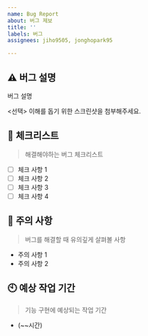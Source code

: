```yaml
---
name: Bug Report
about: 버그 제보
title: ''
labels: 버그
assignees: jiho9505, jonghopark95

---
```


## ⚠️ 버그 설명

버그 설명

<선택> 이해를 돕기 위한 스크린샷을 첨부해주세요.

## 📑 체크리스트
> 해결해야하는 버그 체크리스트

- [ ] 체크 사항 1
- [ ] 체크 사항 2
- [ ] 체크 사항 3
- [ ] 체크 사항 4

## 🚧 주의 사항
> 버그를 해결할 때 유의깊게 살펴볼 사항

- 주의 사항 1
- 주의 사항 2


## 🕙 예상 작업 기간
> 기능 구현에 예상되는 작업 기간

- (~~시간)
